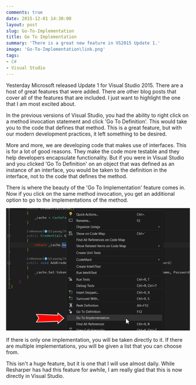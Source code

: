 ```yaml
---
comments: true
date: 2015-12-01 14:30:00
layout: post
slug: Go-To-Implementation
title: Go To Implementation
summary: 'There is a great new feature in VS2015 Update 1.'
image: 'Go-To-Implementation\link.png'
tags:
- C#
- Visual Studio
---
```



Yesterday Microsoft released Update 1 for Visual Studio 2015. There are a host of great features that were added. There are other blog posts that cover all of the features that are included. I just want to highlight the one that I am most excited about. 

In the previous versions of Visual Studio, you had the ability to right click on a method invocation statement and click 'Go To Definition'. This would take you to the code that defines that method. This is a great feature, but with our modern development practices, it left something to be desired.

More and more, we are developing code that makes use of interfaces. This is for a lot of good reasons. They make the code more testable and they help developers encapsulate functionality. But if you were in Visual Studio and you clicked 'Go To Definition' on an object that was defined as an instance of an interface, you would be taken to the definition in the interface, not to the code that defines the method.

There is where the beauty of the 'Go To Implementation' feature comes in. Now if you click on the same method invocation, you get an additional option to go to the implementations of the method.

[![](/img/posts/Go-To-Implementation/MenuOption.png)](/img/posts/Go-To-Implementation/MenuOption.png)

If there is only one implementation, you will be taken directly to it. If there are multiple implementations, you will be given a list that you can choose from.

This isn't a huge feature, but it is one that I will use almost daily. While Resharper has had this feature for awhile, I am really glad that this is now directly in Visual Studio.